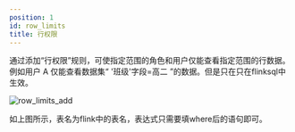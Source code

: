 ```yaml
---
position: 1
id: row_limits
title: 行权限
---
```



通过添加“行权限”规则，可使指定范围的角色和用户仅能查看指定范围的行数据。例如用户 A 仅能查看数据集“ '班级'字段=高二 ”的数据。但是只在只在flinksql中生效。

![row_limits_add](http://www.aiwenmo.com/dinky/docs/test/row_limits_add.png)

如上图所示，表名为flink中的表名，表达式只需要填where后的语句即可。


